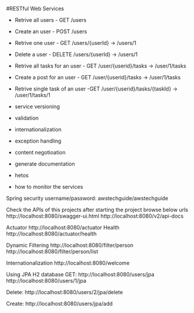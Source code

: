 #RESTful Web Services


- Retrive all users - GET    /users
- Create an user   - POST   /users
- Retrive one user - GET    /users/{userId} -> /users/1
- Delete a user    - DELETE /users/{userId} -> /users/1

- Retrive all tasks for an user - GET /user/{userid}/tasks -> /user/1/tasks 
- Create a post for an user - GET /user/{userid}/tasks -> /user/1/tasks 
- Retrive single task of an user -GET /user/{userid}/tasks/{taskId} -> /user/1/tasks/1 

- service versioning 
- validation
- internationalization 
- exception handling 
- content negotioation
- generate documentation 
- hetos
- how to monitor the services

Spring security username/password: awstechguide/awstechguide

Check the APIs of this projects
after starting the project browse below urls
http://localhost:8080/swagger-ui.html
http://localhost:8080/v2/api-docs

Actuator
http://localhost:8080/actuator
Health
http://localhost:8080/actuator/health


Dynamic Filtering
http://localhost:8080/filter/person
http://localhost:8080/filter/person/list


Internationalization
http://localhost:8080/welcome


Using JPA H2 database
GET:
http://localhost:8080/users/jpa
http://localhost:8080/users/1/jpa

Delete:
http://localhost:8080/users/2/jpa/delete

Create: 
http://localhost:8080/users/jpa/add